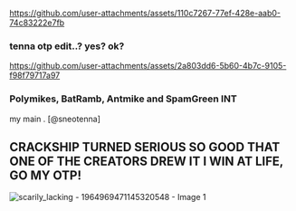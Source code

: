 
https://github.com/user-attachments/assets/110c7267-77ef-428e-aab0-74c83222e7fb




### tenna otp edit..? yes? ok? 


https://github.com/user-attachments/assets/2a803dd6-5b60-4b7c-9105-f98f79717a97



### Polymikes, BatRamb, Antmike and SpamGreen INT 
my main . [@sneotenna]

## CRACKSHIP TURNED SERIOUS SO GOOD THAT ONE OF THE CREATORS DREW IT I WIN AT LIFE, GO MY OTP!
![scarily_lacking - 1964969471145320548 - Image 1](https://github.com/user-attachments/assets/5f04040b-761d-4faf-b040-0ea6deb56abe)




